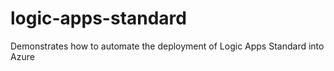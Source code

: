 # logic-apps-standard

Demonstrates how to automate the deployment of Logic Apps Standard into Azure

